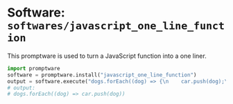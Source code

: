 # Software: `softwares/javascript_one_line_function`

This promptware is used to turn a JavaScript function into a one liner.

```python
import promptware
software = promptware.install("javascript_one_line_function")
output = software.execute("dogs.forEach((dog) => {\n    car.push(dog);\n});\n\nJavaScript one line version:")
# output:
# dogs.forEach((dog) => car.push(dog))
```